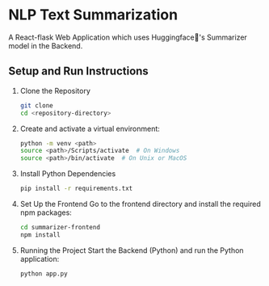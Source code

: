 # NLP Text Summarization

A React-flask Web Application which uses Huggingface🤗's Summarizer model in the Backend.

## Setup and Run Instructions

1. Clone the Repository

   ```sh
   git clone 
   cd <repository-directory>

3. Create and activate a virtual environment:

   ```sh
   python -m venv <path>
   source <path>/Scripts/activate  # On Windows
   source <path>/bin/activate  # On Unix or MacOS

4. Install Python Dependencies

   ```sh
   pip install -r requirements.txt

5. Set Up the Frontend
   Go to the frontend directory and install the required npm packages:

   ```sh
   cd summarizer-frontend
   npm install
   
6. Running the Project
   Start the Backend (Python) and run the Python application:

   ```sh
   python app.py
